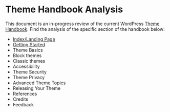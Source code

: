 # Theme Handbook Analysis

This document is an in-progress review of the current WordPress [Theme Handbook](https://developer.wordpress.org/). Find the analysis of the specific section of the handbook below:

- [Index/Landing Page](/_notes/analysis-index.md)
- [Getting Started](/_notes/analysis-getting-started.md)
- Theme Basics
- Block themes
- Classic themes
- Accessibility
- Theme Security
- Theme Privacy
- Advanced Theme Topics
- Releasing Your Theme
- References
- Credits
- Feedback




